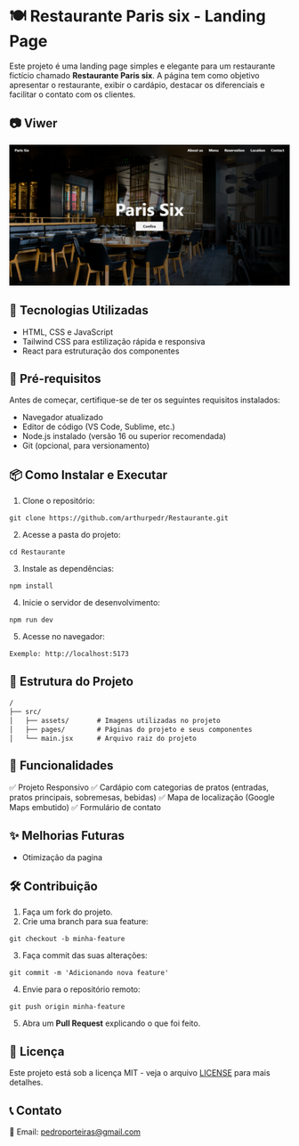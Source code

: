 # 🍽️ Restaurante Paris six - Landing Page

Este projeto é uma landing page simples e elegante para um restaurante fictício chamado **Restaurante Paris six**. A página tem como objetivo apresentar o restaurante, exibir o cardápio, destacar os diferenciais e facilitar o contato com os clientes.

## 📷 Viwer
![Interface do site](./src/assets/Projeto.png)

## 🚀 Tecnologias Utilizadas

- HTML, CSS e JavaScript
- Tailwind CSS para estilização rápida e responsiva
- React para estruturação dos componentes

## 📌 Pré-requisitos

Antes de começar, certifique-se de ter os seguintes requisitos instalados:
- Navegador atualizado
- Editor de código (VS Code, Sublime, etc.)
- Node.js instalado (versão 16 ou superior recomendada)
- Git (opcional, para versionamento)

## 📦 Como Instalar e Executar

1. Clone o repositório:
```
git clone https://github.com/arthurpedr/Restaurante.git
```
2. Acesse a pasta do projeto:
```
cd Restaurante
```
3. Instale as dependências:
```
npm install
```
4. Inicie o servidor de desenvolvimento:
```
npm run dev
```
5. Acesse no navegador:
```
Exemplo: http://localhost:5173
```

## 📄 Estrutura do Projeto

```
/
├── src/
│   ├── assets/       # Imagens utilizadas no projeto  
│   ├── pages/        # Páginas do projeto e seus componentes  
│   └── main.jsx      # Arquivo raiz do projeto

```

## 📌 Funcionalidades

✅ Projeto Responsivo
✅ Cardápio com categorias de pratos (entradas, pratos principais, sobremesas, bebidas)
✅ Mapa de localização (Google Maps embutido)
✅ Formulário de contato

## ✨ Melhorias Futuras

 - Otimização da pagina

## 🛠️ Contribuição

1. Faça um fork do projeto.
2. Crie uma branch para sua feature:
```
git checkout -b minha-feature
```
3. Faça commit das suas alterações:
```
git commit -m 'Adicionando nova feature'
```
4. Envie para o repositório remoto:
```
git push origin minha-feature
```
5. Abra um **Pull Request** explicando o que foi feito.


## 📜 Licença

Este projeto está sob a licença MIT - veja o arquivo [LICENSE](LICENSE) para mais detalhes.

## 📞 Contato

📧 Email: pedroporteiras@gmail.com
